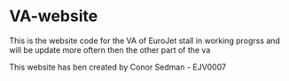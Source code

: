 # VA-website

This is the website code for the VA of EuroJet stall in working progrss and will be update more oftern then the other part of the va 

This website has ben created by Conor Sedman - EJV0007

